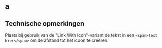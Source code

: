 # `a`

## Technische opmerkingen

Plaats bij gebruik van de "Link With Icon"-variant de tekst in een `<span>text hier</span>` om de afstand tot het icoon te creëren.
